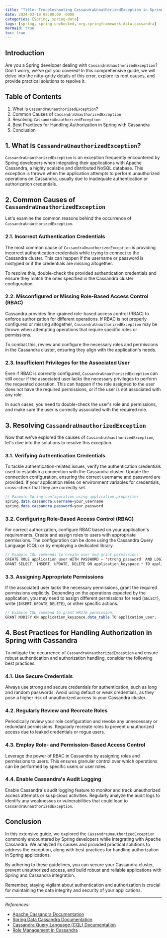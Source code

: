 ```yaml
---
title: "Title: Troubleshooting CassandraUnauthorizedException in Spring: An In-depth Guide"
date: 2024-03-18 09:00:00 -0000
categories: [Spring, spring-data]
tags: [spring, spring-unchecked, org.springframework.data.cassandra]
mermaid: true
toc: true
---
```



## Introduction

Are you a Spring developer dealing with `CassandraUnauthorizedException`? Don't worry, we've got you covered! In this comprehensive guide, we will delve into the nitty-gritty details of this error, explore its root causes, and provide practical solutions to resolve it.

## Table of Contents
1. What is `CassandraUnauthorizedException`?
2. Common Causes of `CassandraUnauthorizedException`
3. Resolving `CassandraUnauthorizedException`
4. Best Practices for Handling Authorization in Spring with Cassandra
5. Conclusion

## 1. What is `CassandraUnauthorizedException`?

`CassandraUnauthorizedException` is an exception frequently encountered by Spring developers when integrating their applications with Apache Cassandra, a highly scalable and distributed NoSQL database. This exception is thrown when the application attempts to perform unauthorized operations on Cassandra, usually due to inadequate authentication or authorization credentials.

## 2. Common Causes of `CassandraUnauthorizedException`

Let's examine the common reasons behind the occurrence of `CassandraUnauthorizedException`.

### 2.1. Incorrect Authentication Credentials

The most common cause of `CassandraUnauthorizedException` is providing incorrect authentication credentials while trying to connect to the Cassandra cluster. This can happen if the username or password is mistyped or if the credentials are missing altogether.

To resolve this, double-check the provided authentication credentials and ensure they match the ones specified in the Cassandra cluster configuration.

### 2.2. Misconfigured or Missing Role-Based Access Control (RBAC)

Cassandra provides fine-grained role-based access control (RBAC) to enforce authorization for different operations. If RBAC is not properly configured or missing altogether, `CassandraUnauthorizedException` may be thrown when attempting operations that require specific roles or permissions.

To combat this, review and configure the necessary roles and permissions in the Cassandra cluster, ensuring they align with the application's needs. 

### 2.3. Insufficient Privileges for the Associated User

Even if RBAC is correctly configured, `CassandraUnauthorizedException` can still occur if the associated user lacks the necessary privileges to perform the requested operation. This can happen if the role assigned to the user does not have the required permissions, or if the user is not associated with any role.

In such cases, you need to double-check the user's role and permissions, and make sure the user is correctly associated with the required role.

## 3. Resolving `CassandraUnauthorizedException`

Now that we've explored the causes of `CassandraUnauthorizedException`, let's dive into the solutions to resolve this exception.

### 3.1. Verifying Authentication Credentials

To tackle authentication-related issues, verify the authentication credentials used to establish a connection with the Cassandra cluster. Update the connection configuration, ensuring the correct username and password are provided. If your application relies on environment variables for credentials, cross-check that they are correctly set.

```java
// Example Spring configuration using application.properties
spring.data.cassandra.username=your_username
spring.data.cassandra.password=your_password
```

### 3.2. Configuring Role-Based Access Control (RBAC)

For correct authorization, configure RBAC based on your application's requirements. Create and assign roles to users with appropriate permissions. The configuration can be done using the Cassandra Query Language (CQL) or by employing a dedicated library.

```java
// Example CQL commands to create user and grant permission:
CREATE ROLE application_user WITH PASSWORD = 'strong_password' AND LOGIN = true;
GRANT SELECT, INSERT, UPDATE, DELETE ON application_keyspace.* TO application_user;
```

### 3.3. Assigning Appropriate Permissions

If the associated user lacks the necessary permissions, grant the required permissions explicitly. Depending on the operations expected by the application, you may need to assign different permissions for read (`SELECT`), write (`INSERT`, `UPDATE`, `DELETE`), or other specific actions.

```java
// Example CQL command to grant WRITE permission:
GRANT MODIFY ON application_keyspace.data_table TO application_user;
```

## 4. Best Practices for Handling Authorization in Spring with Cassandra

To mitigate the occurrence of `CassandraUnauthorizedException` and ensure robust authentication and authorization handling, consider the following best practices:

### 4.1. Use Secure Credentials

Always use strong and secure credentials for authentication, such as long and random passwords. Avoid using default or weak credentials, as they pose a higher risk of unauthorized access to your Cassandra cluster.

### 4.2. Regularly Review and Recreate Roles

Periodically review your role configuration and revoke any unnecessary or redundant permissions. Regularly recreate roles to prevent unauthorized access due to leaked credentials or rogue users.

### 4.3. Employ Role- and Permission-Based Access Control

Leverage the power of RBAC in Cassandra by assigning roles and permissions to users. This ensures granular control over which operations can be performed by specific users or user roles.

### 4.4. Enable Cassandra's Audit Logging

Enable Cassandra's audit logging feature to monitor and track unauthorized access attempts or suspicious activities. Regularly analyze the audit logs to identify any weaknesses or vulnerabilities that could lead to `CassandraUnauthorizedException`.

## Conclusion

In this extensive guide, we explored the `CassandraUnauthorizedException` commonly encountered by Spring developers while integrating with Apache Cassandra. We analyzed its causes and provided practical solutions to address the exception, along with best practices for handling authorization in Spring applications.

By adhering to these guidelines, you can secure your Cassandra cluster, prevent unauthorized access, and build robust and reliable applications with Spring and Cassandra integration.

Remember, staying vigilant about authentication and authorization is crucial for maintaining the data integrity and security of your applications.

---
*References:*

- [Apache Cassandra Documentation](https://cassandra.apache.org/doc/latest/)
- [Spring Data Cassandra Documentation](https://docs.spring.io/spring-data/cassandra/docs/current/reference/html/)
- [Cassandra Query Language (CQL) Documentation](https://docs.datastax.com/en/cql-oss/3.3/)
- [Role Management in Cassandra](https://docs.datastax.com/en/cassandra-oss/3.0/cassandra/configuration/configRoleManagement.html)